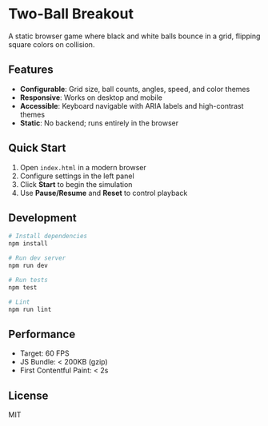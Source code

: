 # Two-Ball Breakout

A static browser game where black and white balls bounce in a grid, flipping square colors on collision.

## Features

- **Configurable**: Grid size, ball counts, angles, speed, and color themes
- **Responsive**: Works on desktop and mobile
- **Accessible**: Keyboard navigable with ARIA labels and high-contrast themes
- **Static**: No backend; runs entirely in the browser

## Quick Start

1. Open `index.html` in a modern browser
2. Configure settings in the left panel
3. Click **Start** to begin the simulation
4. Use **Pause/Resume** and **Reset** to control playback

## Development

```bash
# Install dependencies
npm install

# Run dev server
npm run dev

# Run tests
npm test

# Lint
npm run lint
```

## Performance

- Target: 60 FPS
- JS Bundle: < 200KB (gzip)
- First Contentful Paint: < 2s

## License

MIT

